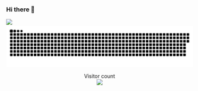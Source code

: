 ### Hi there 👋
![](https://github-readme-stats.vercel.app/api/top-langs/?username=Hello5020&theme=dark&layout=compact)<a href=#><img src=""></a>
<a href=#><img src="contributions.svg"></a>
<p align="center"> 
  Visitor count<br>
  <img src="https://profile-counter.glitch.me/Hello5020/count.svg" />
</p>

